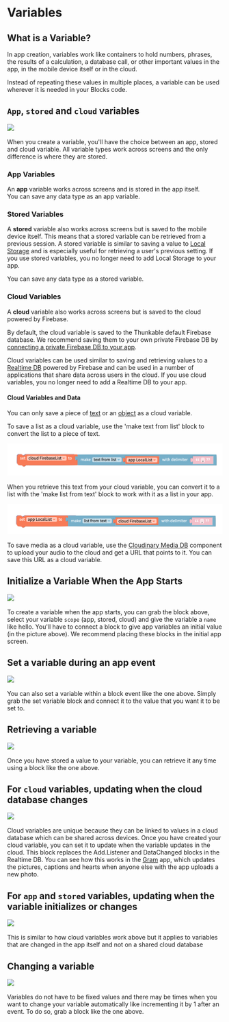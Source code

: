 # Variables

## What is a Variable?

In app creation, variables work like containers to hold numbers, phrases, the results of a calculation, a database call, or other important values in the app, in the mobile device itself or in the cloud.

Instead of repeating these values in multiple places, a variable can be used wherever it is needed in your Blocks code.

## `App`, `stored` and `cloud` variables

![](.gitbook/assets/screen-shot-2018-10-11-at-12.26.33-pm.png)

When you create a variable, you'll have the choice between an app, stored and cloud variable. All variable types work across screens and the only difference is where they are stored.

### App Variables

An **app** variable works across screens and is stored in the app itself.   
You can save any data type as an app variable.

### Stored Variables

A **stored** variable also works across screens but is saved to the mobile device itself. This means that a stored variable can be retrieved from a previous session. A stored variable is similar to saving a value to [Local Storage](local-storage.md) and is especially useful for retrieving a user's previous setting. If you use stored variables, you no longer need to add Local Storage to your app.

You can save any data type as a stored variable.

### Cloud Variables

A **cloud** variable also works across screens but is saved to the cloud powered by Firebase.   
  
By default, the cloud variable is saved to the Thunkable default Firebase database. We recommend saving them to your own private Firebase DB by [connecting a private Firebase DB to your app](realtime-db.md#set-up-your-own-firebase-account). 

Cloud variables can be used similar to saving and retrieving values to a [Realtime DB](realtime-db.md) powered by Firebase and can be used in a number of applications that share data across users in the cloud. If you use cloud variables, you no longer need to add a Realtime DB to your app.

#### Cloud Variables and Data

You can only save a piece of [text](text.md) or an [object](objects.md) as a cloud variable.

To save a list as a cloud variable, use the 'make text from list' block to convert the list to a piece of text.

![Example of saving list as a cloud variable](.gitbook/assets/savelisttocloud.png)

  
When you retrieve this text from your cloud variable, you can convert it to a list with the 'make list from text' block to work with it as a list in your app.

![Example of getting a list from a cloud variable](.gitbook/assets/getlistfromcloud.png)

To save media as a cloud variable, use the [Cloudinary Media DB](media-db.md) component to upload your audio to the cloud and get a URL that points to it. You can save this URL as a cloud variable.

## Initialize a Variable When the App Starts

![](.gitbook/assets/screen-shot-2018-10-11-at-1.29.35-pm.png)

To create a variable when the app starts, you can grab the block above, select your variable `scope` \(app, stored, cloud\) and give the variable a `name` like hello. You'll have to connect a block to give app variables an initial value \(in the picture above\). We recommend placing these blocks in the initial app screen.

## Set a variable during an app event

![](.gitbook/assets/screen-shot-2018-10-11-at-1.30.53-pm.png)

You can also set a variable within a block event like the one above. Simply grab the set variable block and connect it to the value that you want it to be set to.

## Retrieving a variable

![](.gitbook/assets/screen-shot-2018-10-11-at-1.34.36-pm.png)

Once you have stored a value to your variable, you can retrieve it any time using a block like the one above.

## For `cloud` variables, updating when the cloud database changes

![](.gitbook/assets/screen-shot-2018-10-12-at-6.10.44-am.png)

Cloud variables are unique because they can be linked to values in a cloud database which can be shared across devices. Once you have created your cloud variable, you can set it to update when the variable updates in the cloud. This block replaces the Add.Listener and DataChanged blocks in the Realtime DB. You can see how this works in the [Gram](https://x.thunkable.com/projectPage/5bbff7e035aa10fd7702f479) app, which updates the pictures, captions and hearts when anyone else with the app uploads a new photo.

## For `app` and `stored` variables, updating when the variable initializes or changes

![](.gitbook/assets/screen-shot-2018-12-18-at-11.17.52-pm.png)

This is similar to how cloud variables work above but it applies to variables that are changed in the app itself and not on a shared cloud database

## Changing a variable

![](.gitbook/assets/screen-shot-2018-10-11-at-1.44.00-pm.png)

Variables do not have to be fixed values and there may be times when you want to change your variable automatically like incrementing it by 1 after an event. To do so, grab a block like the one above.

